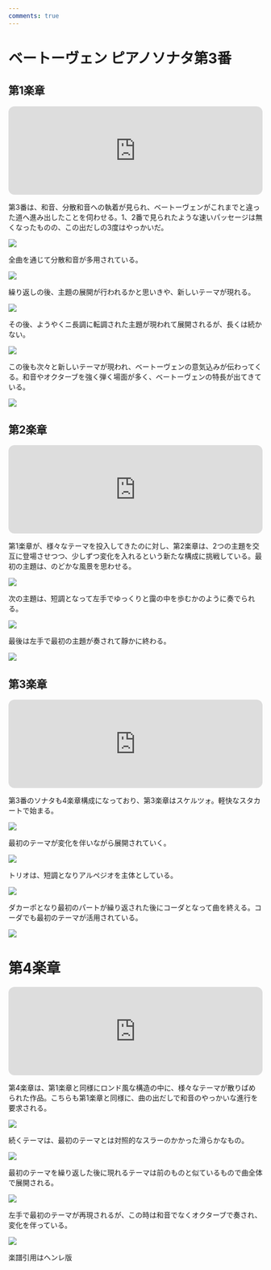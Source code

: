 ```yaml
---
comments: true
---
```


# ベートーヴェン ピアノソナタ第3番

## 第1楽章

<iframe height="175" width="100%" title="Media player" src="https://embed.music.apple.com/us/album/piano-sonata-no-3-in-c-major-op-2-no-3-i-allegro-con-brio/1264640017?i=1264640161&amp;itscg=30200&amp;itsct=music_box_player&amp;ls=1&amp;app=music&amp;mttnsubad=1264640161&amp;theme=auto" id="embedPlayer" style="border:0;border-radius:12px;width:100%;height:175px;max-width:660px" sandbox="allow-forms allow-popups allow-same-origin allow-scripts allow-top-navigation-by-user-activation" allow="autoplay *; encrypted-media *; clipboard-write"></iframe>

第3番は、和音、分散和音への執着が見られ、ベートーヴェンがこれまでと違った道へ進み出したことを伺わせる。1、2番で見られたような速いパッセージは無くなったものの、この出だしの3度はやっかいだ。

<img src="427.jpg">

全曲を通じて分散和音が多用されている。

<img src="428.jpg">

繰り返しの後、主題の展開が行われるかと思いきや、新しいテーマが現れる。

<img src="430.jpg">

その後、ようやくニ長調に転調された主題が現われて展開されるが、長くは続かない。

<img src="429.jpg">

この後も次々と新しいテーマが現われ、ベートーヴェンの意気込みが伝わってくる。和音やオクターブを強く弾く場面が多く、ベートーヴェンの特長が出てきている。

<img src="431.jpg">

## 第2楽章

<iframe height="175" width="100%" title="Media player" src="https://embed.music.apple.com/us/album/piano-sonata-no-3-in-c-major-op-2-no-3-ii-adagio/1264640017?i=1264640162&amp;itscg=30200&amp;itsct=music_box_player&amp;ls=1&amp;app=music&amp;mttnsubad=1264640162&amp;theme=auto" id="embedPlayer" style="border:0;border-radius:12px;width:100%;height:175px;max-width:660px" sandbox="allow-forms allow-popups allow-same-origin allow-scripts allow-top-navigation-by-user-activation" allow="autoplay *; encrypted-media *; clipboard-write"></iframe>

第1楽章が、様々なテーマを投入してきたのに対し、第2楽章は、2つの主題を交互に登場させつつ、少しずつ変化を入れるという新たな構成に挑戦している。最初の主題は、のどかな風景を思わせる。

<img src="450.jpg">

次の主題は、短調となって左手でゆっくりと靄の中を歩むかのように奏でられる。

<img src="449.jpg">

最後は左手で最初の主題が奏されて靜かに終わる。

<img src="451.jpg">

## 第3楽章

<iframe height="175" width="100%" title="Media player" src="https://embed.music.apple.com/us/album/piano-sonata-no-3-in-c-major-op-2-no-3-iii-scherzo-allegro/1264640017?i=1264640163&amp;itscg=30200&amp;itsct=music_box_player&amp;ls=1&amp;app=music&amp;mttnsubad=1264640163&amp;theme=auto" id="embedPlayer" style="border:0;border-radius:12px;width:100%;height:175px;max-width:660px" sandbox="allow-forms allow-popups allow-same-origin allow-scripts allow-top-navigation-by-user-activation" allow="autoplay *; encrypted-media *; clipboard-write"></iframe>

第3番のソナタも4楽章構成になっており、第3楽章はスケルツォ。軽快なスタカートで始まる。

<img src="452.jpg">

最初のテーマが変化を伴いながら展開されていく。

<img src="455.jpg">

トリオは、短調となりアルペジオを主体としている。

<img src="454.jpg">

ダカーポとなり最初のパートが繰り返された後にコーダとなって曲を終える。コーダでも最初のテーマが活用されている。

<img src="453.jpg">

# 第4楽章

<iframe height="175" width="100%" title="Media player" src="https://embed.music.apple.com/us/album/piano-sonata-no-3-in-c-major-op-2-no-3-iv-allegro-assai/1264640017?i=1264640164&amp;itscg=30200&amp;itsct=music_box_player&amp;ls=1&amp;app=music&amp;mttnsubad=1264640164&amp;theme=auto" id="embedPlayer" style="border:0;border-radius:12px;width:100%;height:175px;max-width:660px" sandbox="allow-forms allow-popups allow-same-origin allow-scripts allow-top-navigation-by-user-activation" allow="autoplay *; encrypted-media *; clipboard-write"></iframe>

第4楽章は、第1楽章と同様にロンド風な構造の中に、様々なテーマが散りばめられた作品。こちらも第1楽章と同様に、曲の出だしで和音のやっかいな進行を要求される。

<img src="461.jpg">

続くテーマは、最初のテーマとは対照的なスラーのかかった滑らかなもの。

<img src="458.jpg">

最初のテーマを繰り返した後に現れるテーマは前のものと似ているもので曲全体で展開される。

<img src="459.jpg">

左手で最初のテーマが再現されるが、この時は和音でなくオクターブで奏され、変化を伴っている。

<img src="460.jpg">

楽譜引用はヘンレ版
